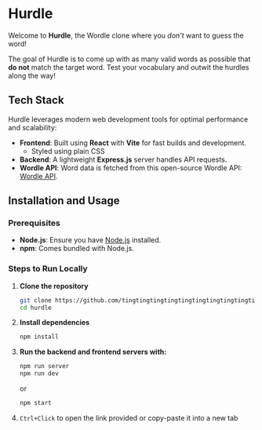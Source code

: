 # Hurdle

Welcome to **Hurdle**, the Wordle clone where you _don't_ want to guess the word!

The goal of Hurdle is to come up with as many valid words as possible that **do not** match the target word. Test your vocabulary and outwit the hurdles along the way!

## Tech Stack

Hurdle leverages modern web development tools for optimal performance and scalability:

- **Frontend**: Built using **React** with **Vite** for fast builds and development.
  - Styled using plain CSS
- **Backend**: A lightweight **Express.js** server handles API requests.
- **Wordle API**: Word data is fetched from this open-source Wordle API: [Wordle API](https://github.com/petergeorgas/Wordle-API/commit/4cd62c67c781713c01ae1e1bd3e82eb2bf1ecfdb).

## Installation and Usage

### Prerequisites

- **Node.js**: Ensure you have [Node.js](https://nodejs.org/) installed.
- **npm**: Comes bundled with Node.js.

### Steps to Run Locally

1. **Clone the repository**
   ```bash
   git clone https://github.com/tingtingtingtingtingtingtingtingtingtin/hurdle.git
   cd hurdle
   ```
2. **Install dependencies**
   ```bash
   npm install
   ```
3. **Run the backend and frontend servers with:**
   ```bash
   npm run server
   npm run dev
   ```
   or
   ```bash
   npm start
   ```
4. `Ctrl+Click` to open the link provided or copy-paste it into a new tab
